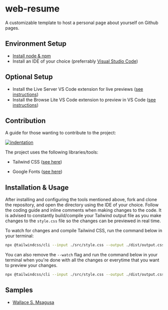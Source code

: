 # web-resume
A customizable template to host a personal page about yourself on Github pages.


## Environment Setup
- [Install node & npm](https://nodejs.org/en/download)
- Install an IDE of your choice (preferrably [Visual Studio Code](https://code.visualstudio.com/download))

## Optional Setup
- Install the Live Server VS Code extension for live previews ([see instructions](https://marketplace.visualstudio.com/items?itemName=ritwickdey.LiveServer))
- Install the Browse Lite VS Code extension to preview in VS Code ([see instructions](https://marketplace.visualstudio.com/items?itemName=antfu.browse-lite))


## Contribution
A guide for those wanting to contribute to the project:

[![indentation](https://img.shields.io/badge/indentation-tabs-brightgreen)](https://www.codementor.io/@aviaryan/tabs-v-s-spaces-an-analysis-on-why-tabs-are-better-96xr0bg32)


The project uses the following libraries/tools:
- Tailwind CSS ([see here](https://tailwindcss.com))

- Google Fonts ([see here](https://fonts.google.com))

## Installation & Usage
After installing and configuring the tools mentioned above, fork and clone the repository, and open the directory using the IDE of your choice. Follow the coding guide and inline comments when making changes to the code. It is advised to constantly build/compile your Tailwind output file as you make changes to the `style.css` file so the changes can be previewed in real time.  
  
To watch for changes and compile Tailwind CSS, run the command below in your terminal:
``` bash
npx @tailwindcss/cli --input ./src/style.css --output ./dist/output.css --watch
```

You can also remove the `--watch` flag and run the command below in your terminal when you're done with all the changes or everytime that you want to preview your changes.
``` bash
npx @tailwindcss/cli --input ./src/style.css --output ./dist/output.css
```

## Samples
- [Wallace S. Msagusa](https://wallace-stev.github.io/)
